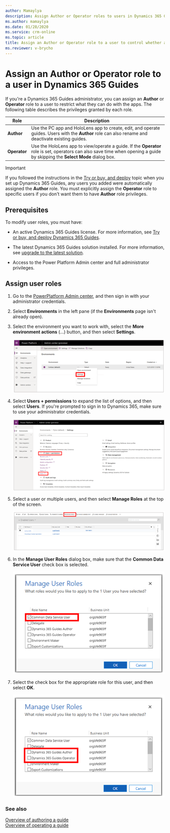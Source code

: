 ```yaml
---
author: Mamaylya
description: Assign Author or Operator roles to users in Dynamics 365 Guides to control whether users can edit and view guides (Author role) or just view guides (Operator role)
ms.author: mamaylya
ms.date: 01/28/2020
ms.service: crm-online
ms.topic: article
title: Assign an Author or Operator role to a user to control whether a user can author a guide or just view a guide (Operator role)
ms.reviewer: v-brycho
---
```


# Assign an Author or Operator role to a user in Dynamics 365 Guides

If you're a Dynamics 365 Guides administrator, you can assign an **Author** or **Operator** role to a user to restrict what they can do with the apps. The following table describes the privileges granted by each role.

|Role|Description|
|-----------------------|----------------------------------------------------------------------|
|**Author**|Use the PC app and HoloLens app to create, edit, and operate guides. Users with the **Author** role can also rename and deactivate existing guides.|
|**Operator**|Use the HoloLens app to view/operate a guide. If the **Operator** role is set, operators can also save time when opening a guide by skipping the **Select Mode** dialog box.|

>[!IMPORTANT]
>If you followed the instructions in the [Try or buy, and deploy](setup.md) topic when you set up Dynamics 365 Guides, any users you added were automatically assigned the **Author** role. You must explicitly assign the **Operator** role to specific users if you don't want them to have **Author** role privileges. 

## Prerequisites
 
To modify user roles, you must have: 

- An active Dynamics 365 Guides license. For more information, see [Try or buy, and deploy Dynamics 365 Guides](setup.md).

- The latest Dynamics 365 Guides solution installed. For more information, see [upgrade to the latest solution](upgrade.md). 

- Access to the Power Platform Admin center and full administrator privileges. 

## Assign user roles

1. Go to the [PowerPlatform Admin center](https://admin.powerplatform.microsoft.com/environments), and then sign in with your administrator credentials. 

2. Select **Environments** in the left pane (if the **Environments** page isn't already open).  

3. Select the environment you want to work with, select the **More environment actions** (...) button, and then select **Settings**.

   ![Environment settings](media/environment-settings.PNG "Environment settings")
 
4. Select **Users + permissions** to expand the list of options, and then select **Users**. If you're prompted to sign in to Dynamics 365, make sure to use your administrator credentials.   
      
   ![Users selected](media/users-setting.PNG "Users selected")
 
5. Select a user or multiple users, and then select **Manage Roles** at the top of the screen. 
  
   ![Manage Roles](media/select-manage-roles.PNG "Manage Roles")

6. In the **Manage User Roles** dialog box, make sure that the **Common Data Service User** check box is selected. 

   ![Common Data Service User check box](media/common-data-service-user.PNG "Common Data Service User check box")
 
7. Select the check box for the appropriate role for this user, and then select **OK**. 

   ![Author and Operator check boxes](media/select-role.PNG "Author and Operator check boxes")

### See also

[Overview of authoring a guide](authoring-overview.md)<br>
[Overview of operating a guide](operator-overview.md)

